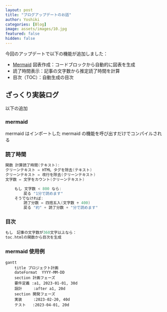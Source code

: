 ```yaml
---
layout: post
title: "ブログアップデートのお話"
author: Yoshiki
categories: [Blog]
image: assets/images/10.jpg
featured: false
hidden: false
---
```


今回のアップデートで以下の機能が追加しました：

- [Mermaid](https://mermaid.js.org/) 図表作成：コードブロックから自動的に図表を生成
- 読了時間表示：記事の文字数から推定読了時間を計算
- 目次（TOC）：自動生成の目次

## ざっくり実装ログ

以下の追加

### mermaid

mermaid はインポートした mermaid の機能を呼び出すだけでコンパイルされる

### 読了時間

```c
関数 計算読了時間(テキスト):
クリーンテキスト = HTML タグを除去(テキスト)
クリーンテキスト = 改行を除去(クリーンテキスト)
文字数 = 文字をカウント(クリーンテキスト)

    もし 文字数 < 800 なら:
        戻る "1分で読めます"
    そうでなければ:
        読了分数 = 四捨五入(文字数 ÷ 400)
        戻る "約" + 読了分数 + "分で読めます"
```

### 目次

```c
もし　記事の文字数が360文字以上なら：
toc.htmlの関数から目次を生成
```

### mermaid 使用例

```mermaid
gantt
    title プロジェクト計画
    dateFormat  YYYY-MM-DD
    section 計画フェーズ
    要件定義 :a1, 2023-01-01, 30d
    設計     :after a1, 20d
    section 開発フェーズ
    実装     :2023-02-20, 40d
    テスト   :2023-04-01, 20d
```

